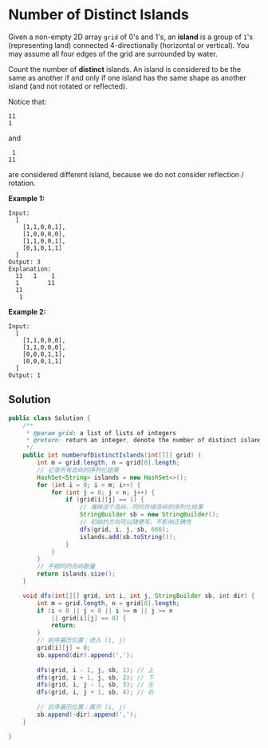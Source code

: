 # Number of Distinct Islands

Given a non-empty 2D array `grid` of 0's and 1's, an **island** is a group of `1`'s (representing land) connected 4-directionally (horizontal or vertical). You may assume all four edges of the grid are surrounded by water.

Count the number of **distinct** islands. An island is considered to be the same as another if and only if one island has the same shape as another island (and not rotated or reflected).

Notice that:

```
11
1
```

and

```
 1
11
```

are considered different island, because we do not consider reflection / rotation.



**Example 1:**

```
Input: 
  [
    [1,1,0,0,1],
    [1,0,0,0,0],
    [1,1,0,0,1],
    [0,1,0,1,1]
  ]
Output: 3
Explanation:
  11   1    1
  1        11   
  11
   1
```

**Example 2:**

```
Input:
  [
    [1,1,0,0,0],
    [1,1,0,0,0],
    [0,0,0,1,1],
    [0,0,0,1,1]
  ]
Output: 1
```

## Solution

```java
public class Solution {
    /**
     * @param grid: a list of lists of integers
     * @return: return an integer, denote the number of distinct islands
     */
    public int numberofDistinctIslands(int[][] grid) {
        int m = grid.length, n = grid[0].length;
        // 记录所有岛屿的序列化结果
        HashSet<String> islands = new HashSet<>();
        for (int i = 0; i < m; i++) {
            for (int j = 0; j < n; j++) {
                if (grid[i][j] == 1) {
                    // 淹掉这个岛屿，同时存储岛屿的序列化结果
                    StringBuilder sb = new StringBuilder();
                    // 初始的方向可以随便写，不影响正确性
                    dfs(grid, i, j, sb, 666);
                    islands.add(sb.toString());
                }
            }
        }
        // 不相同的岛屿数量
        return islands.size();
    }

    void dfs(int[][] grid, int i, int j, StringBuilder sb, int dir) {
        int m = grid.length, n = grid[0].length;
        if (i < 0 || j < 0 || i >= m || j >= n 
            || grid[i][j] == 0) {
            return;
        }
        // 前序遍历位置：进入 (i, j)
        grid[i][j] = 0;
        sb.append(dir).append(',');
        
        dfs(grid, i - 1, j, sb, 1); // 上
        dfs(grid, i + 1, j, sb, 2); // 下
        dfs(grid, i, j - 1, sb, 3); // 左
        dfs(grid, i, j + 1, sb, 4); // 右
        
        // 后序遍历位置：离开 (i, j)
        sb.append(-dir).append(',');
    }

}
```
